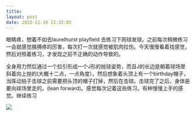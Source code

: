 ```yaml
---
title: 
layout: post
date: 2022-11-10 12:32:03
---
```


眼睛疼，想着不如去laurelhurst playfield 去练习下网球发球。之前每次稍微练习一会就感觉胳膊疼的厉害，每次打一次就感觉被肌肉拉伤。今天慢慢看着找感觉，然后对照着练习，才发现之前不正确的动作导致的。

全身用力然后通过一个拉引形成一个J形的抛球姿势，而且J的长边是朝着球场里斜着向上抛的(大概十二点，一点角度）。然后想象着头顶上有一个birthday帽子，当挥动拍子击球之前需要把头顶的帽子打掉，然后在击球。击球完了之后，身体是要向球场里走的。(lean forward)。感觉每次记着这些练习，有种慢慢上手的感觉。继续练习

![]({{site.cdnurl}}/assets/yinshui/images/posts/learn-tennis-serve.jpg)  
